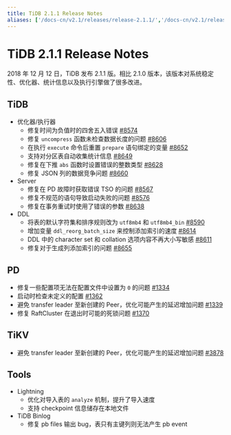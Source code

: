 ```yaml
---
title: TiDB 2.1.1 Release Notes
aliases: ['/docs-cn/v2.1/releases/release-2.1.1/','/docs-cn/v2.1/releases/2.1.1/']
---
```


# TiDB 2.1.1 Release Notes

2018 年 12 月 12 日，TiDB 发布 2.1.1 版。相比 2.1.0 版本，该版本对系统稳定性、优化器、统计信息以及执行引擎做了很多改进。

## TiDB

+ 优化器/执行器
    - 修复时间为负值时的四舍五入错误 [#8574](https://github.com/pingcap/tidb/pull/8574)
    - 修复 `uncompress` 函数未检查数据长度的问题 [#8606](https://github.com/pingcap/tidb/pull/8606)
    - 在执行 `execute` 命令后重置 `prepare` 语句绑定的变量 [#8652](https://github.com/pingcap/tidb/pull/8652)
    - 支持对分区表自动收集统计信息 [#8649](https://github.com/pingcap/tidb/pull/8649)
    - 修复在下推 `abs` 函数时设置错误的整数类型 [#8628](https://github.com/pingcap/tidb/pull/8628)
    - 修复 JSON 列的数据竞争问题 [#8660](https://github.com/pingcap/tidb/pull/8660)
+ Server
    - 修复在 PD 故障时获取错误 TSO 的问题 [#8567](https://github.com/pingcap/tidb/pull/8567)
    - 修复不规范的语句导致启动失败的问题 [#8576](https://github.com/pingcap/tidb/pull/8576)
    - 修复在事务重试时使用了错误的参数 [#8638](https://github.com/pingcap/tidb/pull/8638)
+ DDL
    - 将表的默认字符集和排序规则改为 `utf8mb4` 和 `utf8mb4_bin` [#8590](https://github.com/pingcap/tidb/pull/8590)
    - 增加变量 `ddl_reorg_batch_size` 来控制添加索引的速度 [#8614](https://github.com/pingcap/tidb/pull/8614)
    - DDL 中的 character set 和 collation 选项内容不再大小写敏感 [#8611](https://github.com/pingcap/tidb/pull/8611)
    - 修复对于生成列添加索引的问题 [#8655](https://github.com/pingcap/tidb/pull/8655)

## PD

- 修复一些配置项无法在配置文件中设置为 `0` 的问题 [#1334](https://github.com/pingcap/pd/pull/1334)
- 启动时检查未定义的配置 [#1362](https://github.com/pingcap/pd/pull/1362)
- 避免 transfer leader 至新创建的 Peer，优化可能产生的延迟增加问题 [#1339](https://github.com/pingcap/pd/pull/1339)
- 修复 RaftCluster 在退出时可能的死锁问题 [#1370](https://github.com/pingcap/pd/pull/1370)

## TiKV

- 避免 transfer leader 至新创建的 Peer，优化可能产生的延迟增加问题 [#3878](https://github.com/tikv/tikv/pull/3878)

## Tools

+ Lightning
    - 优化对导入表的 `analyze` 机制，提升了导入速度
    - 支持 checkpoint 信息储存在本地文件
+ TiDB Binlog
    - 修复 pb files 输出 bug，表只有主键列则无法产生 pb event
